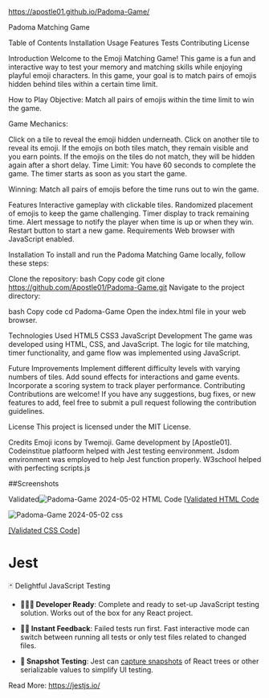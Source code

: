 https://apostle01.github.io/Padoma-Game/

Padoma Matching Game

Table of Contents
Installation
Usage
Features
Tests
Contributing
License

Introduction
Welcome to the Emoji Matching Game! This game is a fun and interactive way to test your memory and matching skills while enjoying playful emoji characters. In this game, your goal is to match pairs of emojis hidden behind tiles within a certain time limit.

How to Play
Objective: Match all pairs of emojis within the time limit to win the game.

Game Mechanics:

Click on a tile to reveal the emoji hidden underneath.
Click on another tile to reveal its emoji.
If the emojis on both tiles match, they remain visible and you earn points.
If the emojis on the tiles do not match, they will be hidden again after a short delay.
Time Limit: You have 60 seconds to complete the game. The timer starts as soon as you start the game.

Winning: Match all pairs of emojis before the time runs out to win the game.

Features
Interactive gameplay with clickable tiles.
Randomized placement of emojis to keep the game challenging.
Timer display to track remaining time.
Alert message to notify the player when time is up or when they win.
Restart button to start a new game.
Requirements
Web browser with JavaScript enabled.

Installation
To install and run the Padoma Matching Game locally, follow these steps:

Clone the repository:
bash
Copy code
git clone https://github.com/Apostle01/Padoma-Game.git
Navigate to the project directory:

bash
Copy code
cd Padoma-Game
Open the index.html file in your web browser.

Technologies Used
HTML5
CSS3
JavaScript
Development
The game was developed using HTML, CSS, and JavaScript. The logic for tile matching, timer functionality, and game flow was implemented using JavaScript.

Future Improvements
Implement different difficulty levels with varying numbers of tiles.
Add sound effects for interactions and game events.
Incorporate a scoring system to track player performance.
Contributing
Contributions are welcome! If you have any suggestions, bug fixes, or new features to add, feel free to submit a pull request following the contribution guidelines.

License
This project is licensed under the MIT License.

Credits
Emoji icons by Twemoji.
Game development by [Apostle01].
Codeinstitue platfoorm helped with Jest testing eenvironment.
Jsdom environment was employed to help Jest function properly.
W3school helped with perfecting scripts.js


##Screenshots

Validated![Padoma-Game 2024-05-02 ](https://github.com/Apostle01/Padoma-Game/assets/148454484/927f87df-640a-4fed-ad98-79652631ad93)
 HTML Code
[[Validated HTML Code](link_to_html_validator)



![Padoma-Game 2024-05-02 css](https://github.com/Apostle01/Padoma-Game/assets/148454484/cb0276f7-3a45-4e59-a354-69fb69c471b6)

[[Validated CSS Code]](link_to_css_validator)


# Jest

🃏 Delightful JavaScript Testing

- **👩🏻‍💻 Developer Ready**: Complete and ready to set-up JavaScript testing solution. Works out of the box for any React project.

- **🏃🏽 Instant Feedback**: Failed tests run first. Fast interactive mode can switch between running all tests or only test files related to changed files.

- **📸 Snapshot Testing**: Jest can [capture snapshots](https://jestjs.io/docs/snapshot-testing) of React trees or other serializable values to simplify UI testing.

Read More: https://jestjs.io/
